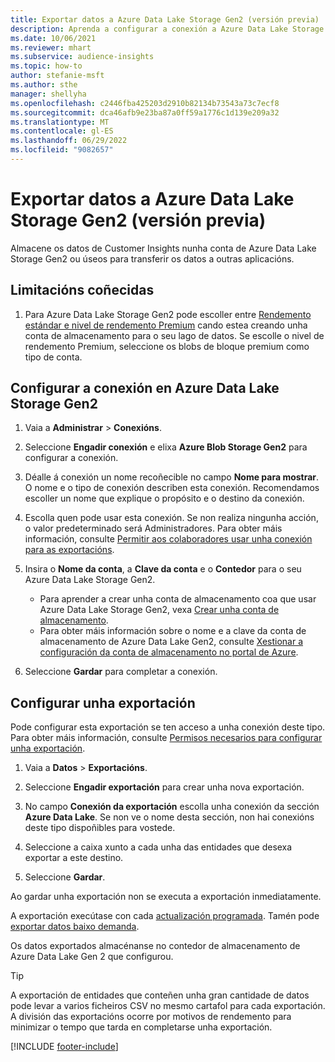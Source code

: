 ```yaml
---
title: Exportar datos a Azure Data Lake Storage Gen2 (versión previa)
description: Aprenda a configurar a conexión a Azure Data Lake Storage Gen2.
ms.date: 10/06/2021
ms.reviewer: mhart
ms.subservice: audience-insights
ms.topic: how-to
author: stefanie-msft
ms.author: sthe
manager: shellyha
ms.openlocfilehash: c2446fba425203d2910b82134b73543a73c7ecf8
ms.sourcegitcommit: dca46afb9e23ba87a0ff59a1776c1d139e209a32
ms.translationtype: MT
ms.contentlocale: gl-ES
ms.lasthandoff: 06/29/2022
ms.locfileid: "9082657"
---
```

# <a name="export-data-to-azure-data-lake-storage-gen2-preview"></a>Exportar datos a Azure Data Lake Storage Gen2 (versión previa)

Almacene os datos de Customer Insights nunha conta de Azure Data Lake Storage Gen2 ou úseos para transferir os datos a outras aplicacións.

## <a name="known-limitations"></a>Limitacións coñecidas

1. Para Azure Data Lake Storage Gen2 pode escoller entre [Rendemento estándar e nivel de rendemento Premium](/azure/storage/blobs/create-data-lake-storage-account) cando estea creando unha conta de almacenamento para o seu lago de datos. Se escolle o nivel de rendemento Premium, seleccione os blobs de bloque premium como tipo de conta.

## <a name="set-up-the-connection-to-azure-data-lake-storage-gen2"></a>Configurar a conexión en Azure Data Lake Storage Gen2

1. Vaia a **Administrar** > **Conexións**.

1. Seleccione **Engadir conexión** e elixa **Azure Blob Storage Gen2** para configurar a conexión.

1. Déalle á conexión un nome recoñecible no campo **Nome para mostrar**. O nome e o tipo de conexión describen esta conexión. Recomendamos escoller un nome que explique o propósito e o destino da conexión.

1. Escolla quen pode usar esta conexión. Se non realiza ningunha acción, o valor predeterminado será Administradores. Para obter máis información, consulte [Permitir aos colaboradores usar unha conexión para as exportacións](connections.md#allow-contributors-to-use-a-connection-for-exports).

1. Insira o **Nome da conta**, a **Clave da conta** e o **Contedor** para o seu Azure Data Lake Storage Gen2.
    - Para aprender a crear unha conta de almacenamento coa que usar Azure Data Lake Storage Gen2, vexa [Crear unha conta de almacenamento](/azure/storage/blobs/create-data-lake-storage-account). 
    - Para obter máis información sobre o nome e a clave da conta de almacenamento de Azure Data Lake Gen2, consulte [Xestionar a configuración da conta de almacenamento no portal de Azure](/azure/storage/common/storage-account-manage).

1. Seleccione **Gardar** para completar a conexión.

## <a name="configure-an-export"></a>Configurar unha exportación

Pode configurar esta exportación se ten acceso a unha conexión deste tipo. Para obter máis información, consulte [Permisos necesarios para configurar unha exportación](export-destinations.md#set-up-a-new-export).

1. Vaia a **Datos** > **Exportacións**.

1. Seleccione **Engadir exportación** para crear unha nova exportación.

1. No campo **Conexión da exportación** escolla unha conexión da sección **Azure Data Lake**. Se non ve o nome desta sección, non hai conexións deste tipo dispoñibles para vostede.

1. Seleccione a caixa xunto a cada unha das entidades que desexa exportar a este destino.

1. Seleccione **Gardar**.

Ao gardar unha exportación non se executa a exportación inmediatamente.

A exportación execútase con cada [actualización programada](system.md#schedule-tab).
Tamén pode [exportar datos baixo demanda](export-destinations.md#run-exports-on-demand).

Os datos exportados almacénanse no contedor de almacenamento de Azure Data Lake Gen 2 que configurou.

> [!TIP]
> A exportación de entidades que conteñen unha gran cantidade de datos pode levar a varios ficheiros CSV no mesmo cartafol para cada exportación. A división das exportacións ocorre por motivos de rendemento para minimizar o tempo que tarda en completarse unha exportación.

[!INCLUDE [footer-include](includes/footer-banner.md)]
